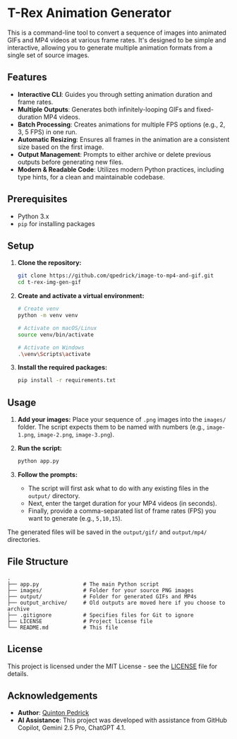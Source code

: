 # T-Rex Animation Generator

This is a command-line tool to convert a sequence of images into animated GIFs and MP4 videos at various frame rates. It's designed to be simple and interactive, allowing you to generate multiple animation formats from a single set of source images.

## Features

-   **Interactive CLI**: Guides you through setting animation duration and frame rates.
-   **Multiple Outputs**: Generates both infinitely-looping GIFs and fixed-duration MP4 videos.
-   **Batch Processing**: Creates animations for multiple FPS options (e.g., 2, 3, 5 FPS) in one run.
-   **Automatic Resizing**: Ensures all frames in the animation are a consistent size based on the first image.
-   **Output Management**: Prompts to either archive or delete previous outputs before generating new files.
-   **Modern & Readable Code**: Utilizes modern Python practices, including type hints, for a clean and maintainable codebase.

## Prerequisites

-   Python 3.x
-   `pip` for installing packages

## Setup

1.  **Clone the repository:**
    ```sh
    git clone https://github.com/qpedrick/image-to-mp4-and-gif.git
    cd t-rex-img-gen-gif
    ```

2.  **Create and activate a virtual environment:**
    ```sh
    # Create venv
    python -m venv venv

    # Activate on macOS/Linux
    source venv/bin/activate

    # Activate on Windows
    .\venv\Scripts\activate
    ```

3.  **Install the required packages:**
    ```sh
    pip install -r requirements.txt
    ```

## Usage

1.  **Add your images:**
    Place your sequence of `.png` images into the `images/` folder. The script expects them to be named with numbers (e.g., `image-1.png`, `image-2.png`, `image-3.png`).

2.  **Run the script:**
    ```sh
    python app.py
    ```

3.  **Follow the prompts:**
    -   The script will first ask what to do with any existing files in the `output/` directory.
    -   Next, enter the target duration for your MP4 videos (in seconds).
    -   Finally, provide a comma-separated list of frame rates (FPS) you want to generate (e.g., `5,10,15`).

The generated files will be saved in the `output/gif/` and `output/mp4/` directories.

## File Structure

```
.
├── app.py              # The main Python script
├── images/             # Folder for your source PNG images
├── output/             # Folder for generated GIFs and MP4s
├── output_archive/     # Old outputs are moved here if you choose to archive
├── .gitignore          # Specifies files for Git to ignore
├── LICENSE             # Project license file
└── README.md           # This file
```

## License

This project is licensed under the MIT License - see the [LICENSE](LICENSE) file for details.

## Acknowledgements

-   **Author**: [Quinton Pedrick](https://github.com/qpedrick)
-   **AI Assistance**: This project was developed with assistance from GitHub Copilot, Gemini 2.5 Pro, ChatGPT 4.1.